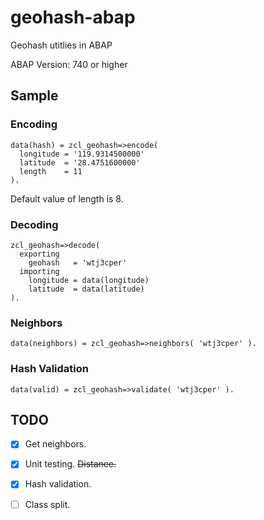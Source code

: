# geohash-abap
Geohash utitlies in ABAP

ABAP Version: 740 or higher

## Sample
### Encoding
    data(hash) = zcl_geohash=>encode(
      longitude = '119.9314500000'
      latitude  = '28.4751600000'
      length    = 11
    ).
Default value of length is 8.

### Decoding
    zcl_geohash=>decode(
      exporting
        geohash   = 'wtj3cper'
      importing
        longitude = data(longitude)
        latitude  = data(latitude)
    ).
### Neighbors
    data(neighbors) = zcl_geohash=>neighbors( 'wtj3cper' ).
### Hash Validation    
    data(valid) = zcl_geohash=>validate( 'wtj3cper' ).
## TODO
- [x] Get neighbors.
- [x] Unit testing.
~~Distance.~~
- [x] Hash validation.
- [ ] Class split.

